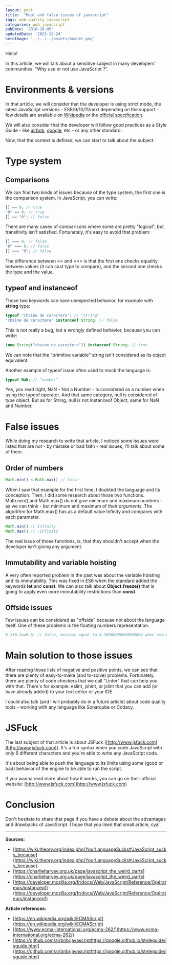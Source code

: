```yaml
---
layout: post
title:  "Real and false issues of javascript"
tags: web quality javascript
categories: web javascript
pubDate: '2018-10-05'
updatedDate: '2023-12-24'
heroImage: '../../../assets/header.png'
---
```


Hello!

In this article, we will talk about a sensitive subject in many developers' communities: "Why use or not use JavaScript ?".  

# Environments & versions

In that article, we will consider that the developer is using strict mode, the latest JavaScript versions - ES8/9/10/11/next depending on the support - few details are available on [Wikipedia](https://en.wikipedia.org/wiki/ECMAScript) or the [official specification](https://www.ecma-international.org/ecma-262/).  

We will also consider that the developer will follow good practices as a Style Guide - like [airbnb](https://github.com/airbnb/javascript), [google](https://google.github.io/styleguide/jsguide.html), etc - or any other standard.  

Now, that the context is defined, we can start to talk about the subject.  

# Type system

## Comparisons

We can find two kinds of issues because of the type system, the first one is the comparison system. In JavaScript, you can write:

```js
[] == 0; // true
"0" == 0; // true
[] == "0"; // false
```

There are many cases of comparisons where some are pretty "logical", but transitivity isn't satisfied. Fortunately, it's easy to avoid that problem:

```js
[] === 0; // false
"0" === 0; // false
[] === "0"; // false
```

The difference between == and === is that the first one checks equality between values (it can cast type to compare), and the second one checks the type and the value.

## typeof and instanceof

Those two keywords can have unexpected behavior, for example with **string** type:
```js
typeof "chaine de caractere"; // "string"
"chaine de caractere" instanceof String; // false
```

This is not really a bug, but a wrongly defined behavior, because you can write:
```js
(new String("chaine de caractere")) instanceof String; // true
```

We can note that the "primitive variable" string isn't considered as its object equivalent.  

Another example of typeof issue often used to mock the language is:
```js
typeof NaN; // "number"
```

Yes, you read right, NaN - Not a Number - is considered as a number when using the typeof operator. And that same category, null is considered of type object. But as for String, null is not instanceof Object, same for NaN and Number.

# False issues

While doing my research to write that article, I noticed some issues were listed that are not - by mistake or bad faith - real issues, I'll talk about some of them. 

## Order of numbers

```js
Math.min() < Math.max() // false
```

When I saw that example for the first time, I doubted the language and its conception. Then, I did some research about those two functions. Math.min() and Math.max() do not give minimum and maximum numbers - as we can think - but minimum and maximum of their *arguments*. The algorithm for Math.max() has as a default value Infinity and compares with each parameter.

```js
Math.min() // Infinity
Math.max() // -Infinity
```

The real issue of those functions, is, that they shouldn't accept when the developer isn't giving any argument.

## Immutability and variable hoisting

A very often reported problem in the past was about the variable hoisting and its immutability. This was fixed in ES6 when the standard added the keywords **let** and **const**. We can also talk about **Object.freeze()** that is going to apply even more immutability restrictions than **const**.

## Offside issues

Few issues can be considered as "offside" because not about the language itself. One of these problems is the floating numbers representation.

```js
0.1+0.2==0.3; // false, because equal to 0.30000000000000004 when using standard float representation
```

# Main solution to those issues

After reading those lists of negative and positive points, we can see that there are plenty of easy-to-make (and to-solve) problems. Fortunately, there are plenty of code checkers that we call "Linter" that can help you with that. There's for example: eslint, jshint, or jslint that you can add (or have already added) to your text editor or your IDE.

I could also talk (and I will probably do in a future article) about code quality tools - working with any language like Sonarqube or Codacy.

# JSFuck

The last subject of that article is about JSFuck ([http://www.jsfuck.com](http://www.jsfuck.com)). It's a fun syntax when you code JavaScript with only 6 different characters and you're able to write any JavaScript code.  

It's about being able to push the language to its limits using some (good or bad) behavior of the engine to be able to run the script.

If you wanna read more about how it works, you can go on their official website: [http://www.jsfuck.com](http://www.jsfuck.com)

# Conclusion

Don't hesitate to share that page if you have a debate about the advantages and drawbacks of JavaScript. I hope that you liked that small article, cya!

---

**Sources:**  
- [https://wiki.theory.org/index.php/YourLanguageSucks#JavaScript_sucks_because](https://wiki.theory.org/index.php/YourLanguageSucks#JavaScript_sucks_because)
- [https://charlieharvey.org.uk/page/javascript_the_weird_parts](https://charlieharvey.org.uk/page/javascript_the_weird_parts)
- [https://developer.mozilla.org/fr/docs/Web/JavaScript/Reference/Opérateurs/instanceof](https://developer.mozilla.org/fr/docs/Web/JavaScript/Reference/Opérateurs/instanceof)

**Article references:**  
- [https://en.wikipedia.org/wiki/ECMAScript](https://en.wikipedia.org/wiki/ECMAScript)
- [https://www.ecma-international.org/ecma-262/](https://www.ecma-international.org/ecma-262/)
- [https://github.com/airbnb/javascripthttps://google.github.io/styleguide/jsguide.html](https://github.com/airbnb/javascripthttps://google.github.io/styleguide/jsguide.html)